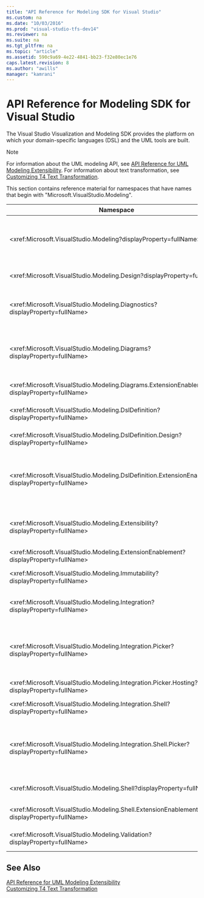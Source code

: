 ```yaml
---
title: "API Reference for Modeling SDK for Visual Studio"
ms.custom: na
ms.date: "10/03/2016"
ms.prod: "visual-studio-tfs-dev14"
ms.reviewer: na
ms.suite: na
ms.tgt_pltfrm: na
ms.topic: "article"
ms.assetid: 590c9a69-4e22-4841-bb23-f32e80ec1e76
caps.latest.revision: 8
ms.author: "awills"
manager: "kamrani"
---
```

# API Reference for Modeling SDK for Visual Studio
The Visual Studio Visualization and Modeling SDK provides the platform on which your domain-specific languages (DSL) and the UML tools are built.  
  
> [!NOTE]
>  For information about the UML modeling API, see [API Reference for UML Modeling Extensibility](../VS_IDE/api-reference-for-uml-modeling-extensibility.md). For information about text transformation, see [Customizing T4 Text Transformation](../VS_IDE/customizing-t4-text-transformation.md).  
  
 This section contains reference material for namespaces that have names that begin with "Microsoft.VisualStudio.Modeling".  
  
|Namespace|Content|  
|---------------|-------------|  
|\<xref:Microsoft.VisualStudio.Modeling?displayProperty=fullName>|Classes such as ModelElement, which is the base class of all domain classes that you define in a DSL.|  
|\<xref:Microsoft.VisualStudio.Modeling.Design?displayProperty=fullName>|Classes that form part of a DSL definition.|  
|\<xref:Microsoft.VisualStudio.Modeling.Diagnostics?displayProperty=fullName>|The model Store Viewer and performance measurement tools.|  
|\<xref:Microsoft.VisualStudio.Modeling.Diagrams?displayProperty=fullName>|Classes such as ShapeElement, which is the base class of all shapes that you define in a DSL.|  
|\<xref:Microsoft.VisualStudio.Modeling.Diagrams.ExtensionEnablement?displayProperty=fullName>|Gesture and Selection methods.|  
|\<xref:Microsoft.VisualStudio.Modeling.DslDefinition?displayProperty=fullName>|The API of the DSL Definition designer.|  
|\<xref:Microsoft.VisualStudio.Modeling.DslDefinition.Design?displayProperty=fullName>|Internal classes of the DSL Definition designer.|  
|\<xref:Microsoft.VisualStudio.Modeling.DslDefinition.ExtensionEnablement?displayProperty=fullName>|Attributes that allow you to extend the DSL designer with commands, gestures and validation.|  
|\<xref:Microsoft.VisualStudio.Modeling.Extensibility?displayProperty=fullName>|Extension methods for ModelElement that implement DSL Extensibility.|  
|\<xref:Microsoft.VisualStudio.Modeling.ExtensionEnablement?displayProperty=fullName>|Extensibility attributes|  
|\<xref:Microsoft.VisualStudio.Modeling.Immutability?displayProperty=fullName>|Lets you make parts of a model read-only.|  
|\<xref:Microsoft.VisualStudio.Modeling.Integration?displayProperty=fullName>|The Modelbus API, which helps you integrate different models.|  
|\<xref:Microsoft.VisualStudio.Modeling.Integration.Picker?displayProperty=fullName>|The dialog box that lets users navigate to models and elements to create Modelbus references.|  
|\<xref:Microsoft.VisualStudio.Modeling.Integration.Picker.Hosting?displayProperty=fullName>|The Picker service.|  
|\<xref:Microsoft.VisualStudio.Modeling.Integration.Shell?displayProperty=fullName>|Modelbus adapter framework for [!INCLUDE[vsprvs](../dv_TeamTestALM/includes/vsprvs_md.md)].|  
|\<xref:Microsoft.VisualStudio.Modeling.Integration.Shell.Picker?displayProperty=fullName>|The Picker dialog box that lets users navigate to models and elements to create Modelbus references.|  
|\<xref:Microsoft.VisualStudio.Modeling.Shell?displayProperty=fullName>|The interface between DSLs and [!INCLUDE[vsprvs](../dv_TeamTestALM/includes/vsprvs_md.md)].|  
|\<xref:Microsoft.VisualStudio.Modeling.Shell.ExtensionEnablement?displayProperty=fullName>|Lets you define shortcut (context) menu commands.|  
|\<xref:Microsoft.VisualStudio.Modeling.Validation?displayProperty=fullName>|Lets you define validation constraints.|  
  
## See Also  
 [API Reference for UML Modeling Extensibility](../VS_IDE/api-reference-for-uml-modeling-extensibility.md)   
 [Customizing T4 Text Transformation](../VS_IDE/customizing-t4-text-transformation.md)